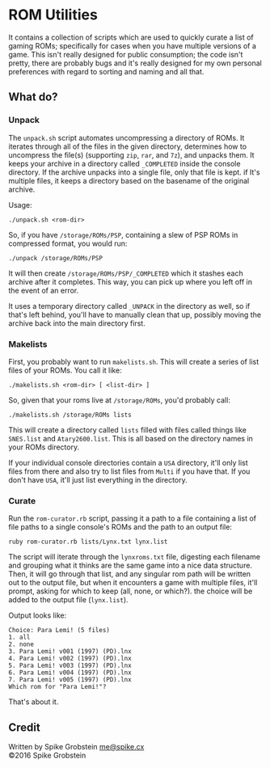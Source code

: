 # ROM Utilities

It contains a collection of scripts which are used to quickly curate a list of gaming ROMs; specifically for cases
when you have multiple versions of a game. This isn't really designed for public consumption; the code isn't
pretty, there are probably bugs and it's really designed for my own personal preferences with regard to
sorting and naming and all that.

## What do?

### Unpack

The `unpack.sh` script automates uncompressing a directory of ROMs. It iterates through all of the files in
the given directory, determines how to uncompress the file(s) (supporting `zip`, `rar`, and `7z`), and unpacks
them. It keeps your archive in a directory called `_COMPLETED` inside the console directory. If the archive
unpacks into a single file, only that file is kept. if It's multiple files, it keeps a directory based on the
basename of the original archive.

Usage:

    ./unpack.sh <rom-dir>

So, if you have `/storage/ROMs/PSP`, containing a slew of PSP ROMs in compressed format, you would run:

    ./unpack /storage/ROMs/PSP

It will then create `/storage/ROMs/PSP/_COMPLETED` which it stashes each archive after it completes. This way,
you can pick up where you left off in the event of an error.

It uses a temporary directory called `_UNPACK` in the directory as well, so if that's left behind, you'll have
to manually clean that up, possibly moving the archive back into the main directory first.

### Makelists

First, you probably want to run `makelists.sh`. This will create a series of list files of your ROMs. You call
it like:

    ./makelists.sh <rom-dir> [ <list-dir> ]

So, given that your roms live at `/storage/ROMs`, you'd probably call:

    ./makelists.sh /storage/ROMs lists

This will create a directory called `lists` filled with files called things like `SNES.list` and
`Atary2600.list`. This is all based on the directory names in your ROMs directory.

If your individual console directories contain a `USA` directory, it'll only list files from there and also
try to list files from `Multi` if you have that. If you don't have `USA`, it'll just list everything in the
directory.

### Curate

Run the `rom-curator.rb` script, passing it a path to a file containing a list of file paths to a single
console's ROMs and the path to an output file:

    ruby rom-curator.rb lists/Lynx.txt lynx.list

The script will iterate through the `lynxroms.txt` file, digesting each filename and grouping what it thinks
are the same game into a nice data structure. Then, it will go through that list, and any singular rom path
will be written out to the output file, but when it encounters a game with multiple files, it'll prompt,
asking for which to keep (all, none, or which?). the choice will be added to the output file (`lynx.list`).

Output looks like:

    Choice: Para Lemi! (5 files)
    1. all
    2. none
    3. Para Lemi! v001 (1997) (PD).lnx
    4. Para Lemi! v002 (1997) (PD).lnx
    5. Para Lemi! v003 (1997) (PD).lnx
    6. Para Lemi! v004 (1997) (PD).lnx
    7. Para Lemi! v005 (1997) (PD).lnx
    Which rom for "Para Lemi!"?

That's about it.

## Credit

Written by Spike Grobstein <me@spike.cx>  
&copy;2016 Spike Grobstein
